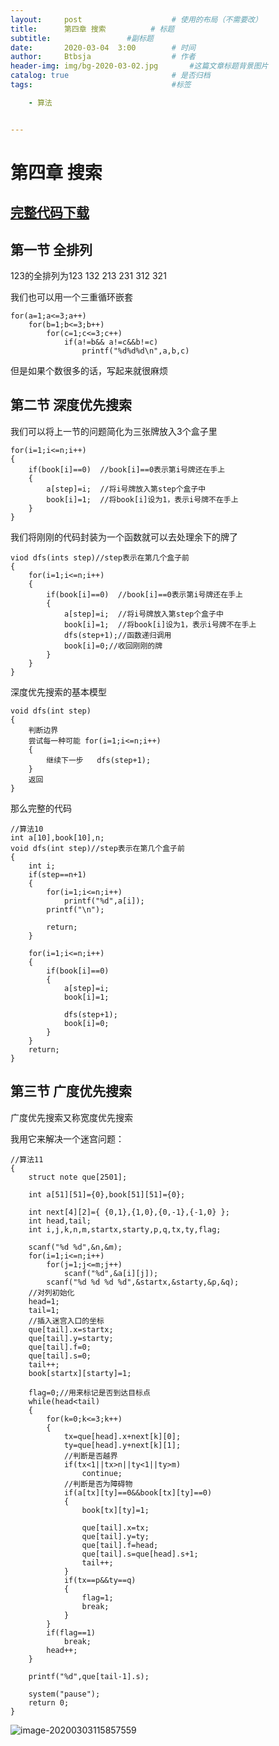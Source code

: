 ```yaml
---
layout:     post   				    # 使用的布局（不需要改）
title:      第四章 搜索		    # 标题 
subtitle:                 #副标题
date:       2020-03-04	3:00		# 时间
author:     Btbsja					# 作者
header-img: img/bg-2020-03-02.jpg 	    #这篇文章标题背景图片
catalog: true 						# 是否归档
tags:								#标签

    - 算法


---
```

# 第四章 搜索

## [完整代码下载](https://download.csdn.net/download/Btbsja/12207667)

## 第一节 全排列

123的全排列为123 132 213 231 312 321

我们也可以用一个三重循环嵌套

```
for(a=1;a<=3;a++)
	for(b=1;b<=3;b++)
		for(c=1;c<=3;c++)
			if(a!=b&& a!=c&&b!=c)
				printf("%d%d%d\n",a,b,c)
```

但是如果个数很多的话，写起来就很麻烦

## 第二节 深度优先搜索

我们可以将上一节的问题简化为三张牌放入3个盒子里

```
for(i=1;i<=n;i++)
{
	if(book[i]==0)	//book[i]==0表示第i号牌还在手上
	{
		a[step]=i;	//将i号牌放入第step个盒子中
		book[i]=1;	//将book[i]设为1，表示i号牌不在手上
	}
}
```

我们将刚刚的代码封装为一个函数就可以去处理余下的牌了

```
viod dfs(ints step)//step表示在第几个盒子前
{
    for(i=1;i<=n;i++)
    {
        if(book[i]==0)	//book[i]==0表示第i号牌还在手上
        {
            a[step]=i;	//将i号牌放入第step个盒子中
            book[i]=1;	//将book[i]设为1，表示i号牌不在手上
            dfs(step+1);//函数递归调用
            book[i]=0;//收回刚刚的牌
        }
    }	
}
```

深度优先搜索的基本模型

```
void dfs(int step)
{
	判断边界
	尝试每一种可能 for(i=1;i<=n;i++)
	{
		继续下一步	dfs(step+1);
	}
	返回
}
```

那么完整的代码

```
//算法10
int a[10],book[10],n;
void dfs(int step)//step表示在第几个盒子前
{
    int i;
    if(step==n+1)
    {
        for(i=1;i<=n;i++)
            printf("%d",a[i]);
        printf("\n");
        
        return;
    }
    
    for(i=1;i<=n;i++)
    {
        if(book[i]==0)
        {
            a[step]=i;
            book[i]=1;
            
            dfs(step+1);
            book[i]=0;
        }
    }
    return;
}
```

## 第三节 广度优先搜索

广度优先搜索又称宽度优先搜索

我用它来解决一个迷宫问题：

```
//算法11
{
    struct note que[2501];
    
    int a[51][51]={0},book[51][51]={0};
    
    int next[4][2]={ {0,1},{1,0},{0,-1},{-1,0} };
    int head,tail;
    int i,j,k,n,m,startx,starty,p,q,tx,ty,flag;
    
    scanf("%d %d",&n,&m);
    for(i=1;i<=n;i++)
        for(j=1;j<=m;j++)
            scanf("%d",&a[i][j]);
        scanf("%d %d %d %d",&startx,&starty,&p,&q);
    //对列初始化
    head=1;
    tail=1;
    //插入迷宫入口的坐标
    que[tail].x=startx;
    que[tail].y=starty;
    que[tail].f=0;
    que[tail].s=0;
    tail++;
    book[startx][starty]=1;
    
    flag=0;//用来标记是否到达目标点
    while(head<tail)
    {
        for(k=0;k<=3;k++)
        {
            tx=que[head].x+next[k][0];
            ty=que[head].y+next[k][1];
            //判断是否越界
            if(tx<1||tx>n||ty<1||ty>m)
                continue;
            //判断是否为障碍物
            if(a[tx][ty]==0&&book[tx][ty]==0)
            {
                book[tx][ty]=1;
                
                que[tail].x=tx;
                que[tail].y=ty;
                que[tail].f=head;
                que[tail].s=que[head].s+1;
                tail++;
            }
            if(tx==p&&ty==q)
            {
                flag=1;
                break;
            }
        }
        if(flag==1)
            break;
        head++;
    }
    
    printf("%d",que[tail-1].s);
    
    system("pause");
    return 0;
}
```

![image-20200303115857559](https://cdn.jsdelivr.net/gh/btbsja/btbsjaimg@master/img/202003/03/115859-880374.png)